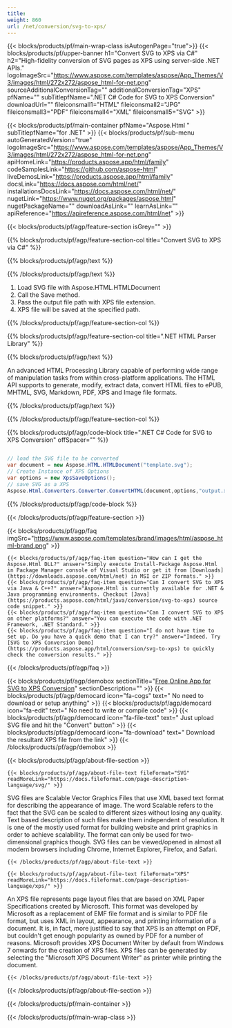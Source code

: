 ```yaml
---
title:  
weight: 860
url: /net/conversion/svg-to-xps/ 
---
```


{{< blocks/products/pf/main-wrap-class isAutogenPage="true">}}
{{< blocks/products/pf/upper-banner h1="Convert SVG to XPS via C#" h2="High-fidelity conversion of SVG pages as XPS using server-side .NET APIs." logoImageSrc="https://www.aspose.com/templates/aspose/App_Themes/V3/images/html/272x272/aspose_html-for-net.png" sourceAdditionalConversionTag="" additionalConversionTag="XPS" pfName="" subTitlepfName=".NET C# Code for SVG to XPS Conversion" downloadUrl="" fileiconsmall1="HTML" fileiconsmall2="JPG" fileiconsmall3="PDF" fileiconsmall4="XML" fileiconsmall5="SVG" >}}

{{< blocks/products/pf/main-container pfName="Aspose.Html " subTitlepfName="for .NET" >}}
{{< blocks/products/pf/sub-menu autoGeneratedVersion="true" logoImageSrc="https://www.aspose.com/templates/aspose/App_Themes/V3/images/html/272x272/aspose_html-for-net.png" apiHomeLink="https://products.aspose.app/html/family" codeSamplesLink="https://github.com/aspose-html" liveDemosLink="https://products.aspose.app/html/family" docsLink="https://docs.aspose.com/html/net/" installationsDocsLink="https://docs.aspose.com/html/net/" nugetLink="https://www.nuget.org/packages/aspose.html" nugetPackageName="" downloadAsLink="" learnAsLink="" apiReference="https://apireference.aspose.com/html/net" >}}

{{< blocks/products/pf/agp/feature-section isGrey="" >}}

{{% blocks/products/pf/agp/feature-section-col title="Convert SVG to XPS via C#" %}}

{{% blocks/products/pf/agp/text %}}

{{% /blocks/products/pf/agp/text %}}

1.  Load SVG file with Aspose.HTML.HTMLDocument
1.  Call the Save method.
1.  Pass the output file path with XPS file extension.
1.  XPS file will be saved at the specified path.

{{% /blocks/products/pf/agp/feature-section-col %}}

{{% blocks/products/pf/agp/feature-section-col title=".NET HTML Parser Library" %}}

{{% blocks/products/pf/agp/text %}}

 An advanced HTML Processing Library capable of performing wide range of manipulation tasks from within cross-platform applications. The HTML API supports to generate, modify, extract data, convert HTML files to ePUB, MHTML, SVG, Markdown, PDF, XPS and Image file formats.

{{% /blocks/products/pf/agp/text %}}

{{% /blocks/products/pf/agp/feature-section-col %}}

{{% blocks/products/pf/agp/code-block title=".NET C# Code for SVG to XPS Conversion" offSpacer="" %}}

```cs

// load the SVG file to be converted 
var document = new Aspose.HTML.HTMLDocument("template.svg"); 
// Create Instance of XPS Options 
var options = new XpsSaveOptions(); 
// save SVG as a XPS 
Aspose.Html.Converters.Converter.ConvertHTML(document,options,"output.xps");

```

{{% /blocks/products/pf/agp/code-block %}}

{{< /blocks/products/pf/agp/feature-section >}}

{{< blocks/products/pf/agp/faq imgSrc="https://www.aspose.com/templates/brand/images/html/aspose_html-brand.png" >}}

    {{< blocks/products/pf/agp/faq-item question="How can I get the Aspose.Html DLL?" answer="Simply execute Install-Package Aspose.Html in Package Manager console of Visual Studio or get it from [Downloads](https://downloads.aspose.com/html/net) in MSI or ZIP formats." >}}
    {{< blocks/products/pf/agp/faq-item question="Can I convert SVG to XPS via Java & C++?" answer="Aspose.Html is currently available for .NET & Java programming environments. Checkout [Java](https://products.aspose.com/html/java/conversion/svg-to-xps) source code snippet." >}}
    {{< blocks/products/pf/agp/faq-item question="Can I convert SVG to XPS on other platforms?" answer="You can execute the code with .NET Framework, .NET Standard." >}}
    {{< blocks/products/pf/agp/faq-item question="I do not have time to set up. Do you have a quick demo that I can try?" answer="Indeed. Try [SVG to XPS Conversion Demo](https://products.aspose.app/html/conversion/svg-to-xps) to quickly check the conversion results." >}}
 
{{< /blocks/products/pf/agp/faq >}}

<!-- aboutfile Starts -->

{{< blocks/products/pf/agp/demobox sectionTitle="[Free Online App for SVG to XPS Conversion](https://products.aspose.app/html/conversion/svg-to-xps)" sectionDescription="" >}}
        {{< blocks/products/pf/agp/democard icon="fa-cogs" text=" No need to download or setup anything" >}}
        {{< blocks/products/pf/agp/democard icon="fa-edit" text=" No need to write or compile code" >}}
        {{< blocks/products/pf/agp/democard icon="fa-file-text" text=" Just upload SVG file and hit the \"Convert\" button" >}}
        {{< blocks/products/pf/agp/democard icon="fa-download" text=" Download the resultant XPS file from the link" >}}
{{< /blocks/products/pf/agp/demobox >}}

{{< blocks/products/pf/agp/about-file-section >}}

    {{< blocks/products/pf/agp/about-file-text fileFormat="SVG" readMoreLink="https://docs.fileformat.com/page-description-language/svg/" >}}
SVG files are Scalable Vector Graphics Files that use XML based text format for describing the appearance of image. The word Scalable refers to the fact that the SVG can be scaled to different sizes without losing any quality. Text based description of such files make them independent of resolution. It is one of the mostly used format for building website and print graphics in order to achieve scalability. The format can only be used for two-dimensional graphics though. SVG files can be viewed/opened in almost all modern browsers including Chrome, Internet Explorer, Firefox, and Safari.

    {{< /blocks/products/pf/agp/about-file-text >}}

    {{< blocks/products/pf/agp/about-file-text fileFormat="XPS" readMoreLink="https://docs.fileformat.com/page-description-language/xps/" >}}
An XPS file represents page layout files that are based on XML Paper Specifications created by Microsoft. This format was developed by Microsoft as a replacement of EMF file format and is similar to PDF file format, but uses XML in layout, appearance, and printing information of a document. It is, in fact, more justified to say that XPS is an attempt on PDF, but couldn't get enough popularity as owned by PDF for a number of reasons. Microsoft provides XPS Document Writer by default from Windows 7 onwards for the creation of XPS files. XPS files can be generated by selecting the "Microsoft XPS Document Writer" as printer while printing the document.

    {{< /blocks/products/pf/agp/about-file-text >}}

{{< /blocks/products/pf/agp/about-file-section >}}

<!-- aboutfile Ends -->

{{< /blocks/products/pf/main-container >}}
    
{{< /blocks/products/pf/main-wrap-class >}}